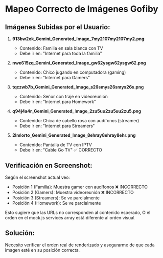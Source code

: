# Mapeo Correcto de Imágenes Gofiby

## Imágenes Subidas por el Usuario:

1. **913bw2ek_Gemini_Generated_Image_7my2107my2107my2.png**
   - Contenido: Familia en sala blanca con TV
   - Debe ir en: "Internet para toda la familia"

2. **nwe615zq_Gemini_Generated_Image_gw62ysgw62ysgw62.png**
   - Contenido: Chico jugando en computadora (gaming)
   - Debe ir en: "Internet para Gamers"

3. **tqczwb7b_Gemini_Generated_Image_s26smys26smys26s.png**
   - Contenido: Señor con traje en videoreunión
   - Debe ir en: "Internet para Homework"

4. **q94j4a4r_Gemini_Generated_Image_2zu5uu2zu5uu2zu5.png**
   - Contenido: Chica de cabello rosa con audífonos (streamer)
   - Debe ir en: "Internet para Streamers"

5. **2lmlorto_Gemini_Generated_Image_8ehray8ehray8ehr.png**
   - Contenido: Pantalla de TV con IPTV
   - Debe ir en: "Cable Go TV" ✅ CORRECTO

## Verificación en Screenshot:

Según el screenshot actual veo:
- Posición 1 (Familia): Muestra gamer con audífonos ❌ INCORRECTO
- Posición 2 (Gamers): Muestra videoreunión ❌ INCORRECTO
- Posición 3 (Streamers): Se ve parcialmente
- Posición 4 (Homework): Se ve parcialmente

Esto sugiere que las URLs no corresponden al contenido esperado, O el orden en el mock.js services array está diferente al orden visual.

## Solución:

Necesito verificar el orden real de renderizado y asegurarme de que cada imagen esté en su posición correcta.
